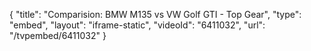 {
    "title": "Comparision: BMW M135 vs VW Golf GTI - Top Gear",
    "type": "embed",
    "layout": "iframe-static",
    "videoId": "6411032",
    "url": "\/tvpembed\/6411032"
}